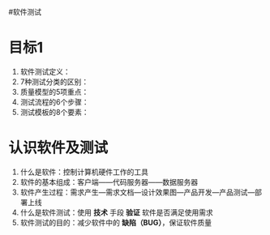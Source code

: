 #软件测试

# 目标1

1. 软件测试定义：
2. 7种测试分类的区别：
3. 质量模型的5项重点：
4. 测试流程的6个步骤：
5. 测试模板的8个要素：

# 认识软件及测试

1. 什么是软件：控制计算机硬件工作的工具
2. 软件的基本组成：客户端——代码服务器——数据服务器
3. 软件产生过程：需求产生—需求文档—设计效果图—产品开发—产品测试—部署上线
4. 什么是软件测试：使用 **技术** 手段 **验证** 软件是否满足使用需求
5. 软件测试的目的：减少软件中的 **缺陷（BUG）**，保证软件质量